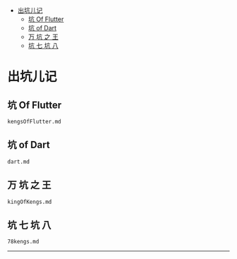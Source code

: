
- [出坑儿记](#%E5%87%BA%E5%9D%91%E5%84%BF%E8%AE%B0)
  - [坑 Of Flutter](#%E5%9D%91-Of-Flutter)
  - [坑 of Dart](#%E5%9D%91-of-Dart)
  - [万 坑 之 王](#%E4%B8%87-%E5%9D%91-%E4%B9%8B-%E7%8E%8B)
  - [坑 七 坑 八](#%E5%9D%91-%E4%B8%83-%E5%9D%91-%E5%85%AB)





# 出坑儿记

## 坑 Of Flutter
    kengsOfFlutter.md
## 坑 of Dart
    dart.md
## 万 坑 之 王
    kingOfKengs.md
## 坑 七 坑 八
    78kengs.md

--------------------------------------
